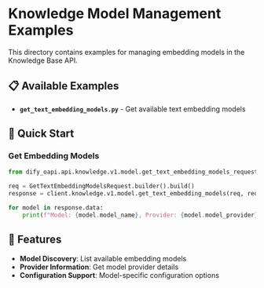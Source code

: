 # Knowledge Model Management Examples

This directory contains examples for managing embedding models in the Knowledge Base API.

## 📋 Available Examples

- **`get_text_embedding_models.py`** - Get available text embedding models

## 🚀 Quick Start

### Get Embedding Models

```python
from dify_oapi.api.knowledge.v1.model.get_text_embedding_models_request import GetTextEmbeddingModelsRequest

req = GetTextEmbeddingModelsRequest.builder().build()
response = client.knowledge.v1.model.get_text_embedding_models(req, req_option)

for model in response.data:
    print(f"Model: {model.model_name}, Provider: {model.model_provider}")
```

## 🔧 Features

- **Model Discovery**: List available embedding models
- **Provider Information**: Get model provider details
- **Configuration Support**: Model-specific configuration options